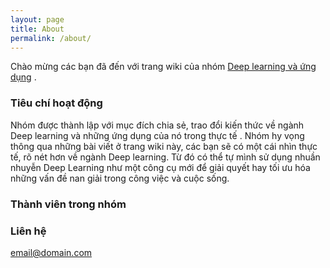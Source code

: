 ```yaml
---
layout: page
title: About
permalink: /about/
---
```


Chào mừng các bạn đã đến với trang wiki của nhóm [Deep learning và ứng dụng](https://www.facebook.com/Deep-learning-v%C3%A0-%E1%BB%A9ng-d%E1%BB%A5ng-204704190126483/) . 


### Tiêu chí hoạt động

Nhóm được thành lập với mục đích chia sẻ, trao đổi kiến thức về  ngành Deep learning và những ứng dụng của nó trong thực tế  . Nhóm hy vọng thông qua những bài viết ở trang wiki này, các bạn sẽ có một cái nhìn thực tế, rõ nét hơn về  ngành Deep learning. Từ đó có thể  tự mình sử dụng nhuần nhuyễn Deep Learning như một công cụ mới để giải quyết hay tối ưu hóa những vấn đề nan giải trong công việc và cuộc sống. 

### Thành viên trong nhóm

### Liên hệ

[email@domain.com](mailto:email@domain.com)
